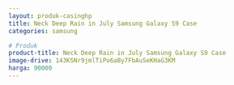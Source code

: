 ```yaml
---
layout: produk-casinghp
title: Neck Deep Rain in July Samsung Galaxy S9 Case
categories: samsung

# Produk
product-title: Neck Deep Rain in July Samsung Galaxy S9 Case
image-drive: 143KSNr9jmlTiPo6aBy7FbAuSeKHaG3KM
harga: 90000
---
```

